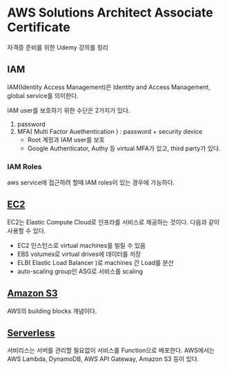 
# AWS Solutions Architect Associate Certificate
자격증 준비를 위한 Udemy 강의를 정리
## IAM
IAM(Identity Access Management)은 Identity and Access Management, global service를 의미한다.

IAM user를 보호하기 위한 수단은 2가지가 있다.
1. password
2. MFA( Multi Factor Auethentication ) : password + security device 
    - Root 계정과 IAM user를 보호
    - Google Authenticator, Authy 등 virtual MFA가 있고, third party가 있다.
### IAM Roles
aws service에 접근하려 할때 IAM roles이 있는 경우에 가능하다.

## [EC2](https://github.com/yujin-dev/AWS-Tutorial/blob/master/EC2.md)
EC2는 Elastic Compute Cloud로 인프라를 서비스로 제공하는 것이다.
다음과 같이 사용할 수 있다.
- EC2 인스턴스로 virtual machines를 빌릴 수 있음 
- EBS volumes로 virtual drives에 데이터를 저장
- ELB( Elastic Load Balancer )로 machines 간 Load를 분산
- auto-scaling group인 ASG로 서비스를 scaling

## [Amazon S3](https://github.com/yujin-dev/AWS-Tutorial/blob/master/Amazon_S3.md)
AWS의 building blocks 개념이다.


## [Serverless](https://github.com/yujin-dev/AWS-Tutorial/blob/master/Serverless.md)
서비리스는 서버를 관리할 필요없이 서비스를 Function으로 배포한다.
AWS에서는 AWS Lambda, DynamoDB, AWS API Gateway, Amazon S3 등이 있다.
